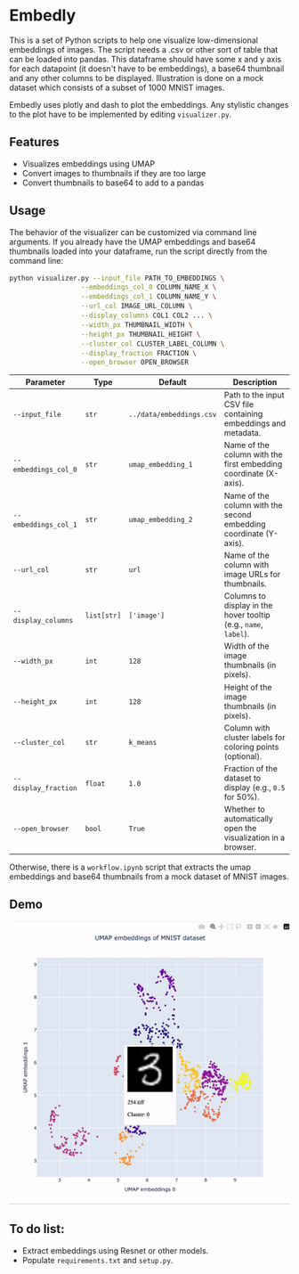 
# Embedly
This is a set of Python scripts to help one visualize low-dimensional embeddings of images. The script needs a .csv or other sort of table that can be loaded into pandas. This dataframe should have some x and y axis for each datapoint (it doesn't have to be embeddings), a base64 thumbnail and any other columns to be displayed. Illustration is done on a mock dataset which consists of a subset of 1000 MNIST images.

Embedly uses plotly and dash to plot the embeddings. Any stylistic changes to the plot have to be implemented by editing `visualizer.py`.

## Features

- Visualizes embeddings using UMAP
- Convert images to thumbnails if they are too large
- Convert thumbnails to base64 to add to a pandas 


## Usage

The behavior of the visualizer can be customized via command line arguments. 
If you already have the UMAP embeddings and base64 thumbnails loaded into your dataframe, run the script directly from the command line:

```bash 
python visualizer.py --input_file PATH_TO_EMBEDDINGS \
                  --embeddings_col_0 COLUMN_NAME_X \
                  --embeddings_col_1 COLUMN_NAME_Y \
                  --url_col IMAGE_URL_COLUMN \
                  --display_columns COL1 COL2 ... \
                  --width_px THUMBNAIL_WIDTH \
                  --height_px THUMBNAIL_HEIGHT \
                  --cluster_col CLUSTER_LABEL_COLUMN \
                  --display_fraction FRACTION \
                  --open_browser OPEN_BROWSER

```


| Parameter             | Type       | Default               | Description                                                                 |
|-----------------------|------------|-----------------------|-----------------------------------------------------------------------------|
| `--input_file`        | `str`      | `../data/embeddings.csv` | Path to the input CSV file containing embeddings and metadata.             |
| `--embeddings_col_0`  | `str`      | `umap_embedding_1`    | Name of the column with the first embedding coordinate (X-axis).           |
| `--embeddings_col_1`  | `str`      | `umap_embedding_2`    | Name of the column with the second embedding coordinate (Y-axis).          |
| `--url_col`           | `str`      | `url`                 | Name of the column with image URLs for thumbnails.                         |
| `--display_columns`   | `list[str]`| `['image']`           | Columns to display in the hover tooltip (e.g., `name`, `label`).           |
| `--width_px`          | `int`      | `128`                 | Width of the image thumbnails (in pixels).                                 |
| `--height_px`         | `int`      | `128`                 | Height of the image thumbnails (in pixels).                                |
| `--cluster_col`       | `str`      | `k_means`             | Column with cluster labels for coloring points (optional).                 |
| `--display_fraction`  | `float`    | `1.0`                 | Fraction of the dataset to display (e.g., `0.5` for 50%).                  |
| `--open_browser`      | `bool`     | `True`                | Whether to automatically open the visualization in a browser.              |


Otherwise, there is a `workflow.ipynb` script that extracts the umap embeddings and base64 thumbnails from a mock dataset of MNIST images. 



## Demo
![Example Visualization](assets/example1.gif)


## To do list:
- Extract embeddings using Resnet or other models.
- Populate `requirements.txt` and `setup.py`.




